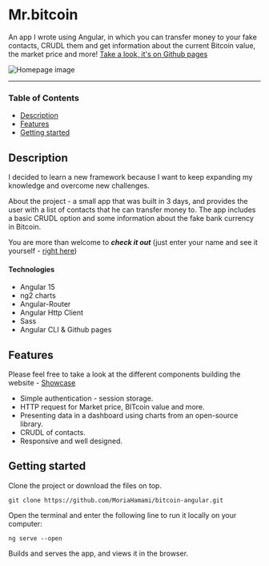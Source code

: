 # Mr.bitcoin
An app I wrote using Angular, in which you can transfer money to your fake contacts, CRUDL them and get information about the current Bitcoin value, the market price and more!
[Take a look, it's on Github pages](https://moriahamami.github.io/bitcoin-angular/ "Github pages link")

![Homepage image](src/assets/imgs/home-dekstop.jpg "Homepage image")
___

### Table of Contents
- [Description](#description)
- [Features](#features)
- [Getting started](#getting-started)

## Description
I decided to learn a new framework because I want to keep expanding my knowledge and overcome new challenges. 

About the project - a small app that was built in 3 days, and provides the user with a list of contacts that he can transfer money to. The app includes a basic CRUDL option and some information about the fake bank currency in Bitcoin.

You are more than welcome to ***check it out*** (just enter your name and see it yourself - [right here](https://moriahamami.github.io/bitcoin-angular/ "Github pages link"))



#### Technologies

- Angular 15
- ng2 charts
- Angular-Router
- Angular Http Client
- Sass
- Angular CLI & Github pages

## Features
Please feel free to take a look at the different components building the website - [Showcase](#showcase)

- Simple authentication - session storage.
- HTTP request for Market price, BITcoin value and more.
- Presenting data in a dashboard using charts from an open-source library.
- CRUDL of contacts.
- Responsive and well designed.


## Getting started
Clone the project or download the files on top.
```
git clone https://github.com/MoriaHamami/bitcoin-angular.git
```
Open the terminal and enter the following line to run it locally on your computer:
```
ng serve --open
```
Builds and serves the app, and views it in the browser.
